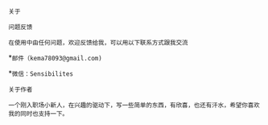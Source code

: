 `关于`

`问题反馈`

`在使用中由任何问题，欢迎反馈给我，可以用以下联系方式跟我交流`

*`邮件（kema78093@gmail.com)`

*`微信：Sensibilites`

`关于作者`

```
一个刚入职场小新人，在兴趣的驱动下，写一些简单的东西，有欣喜，也还有汗水，希望你喜欢我的同时也支持一下。
```
